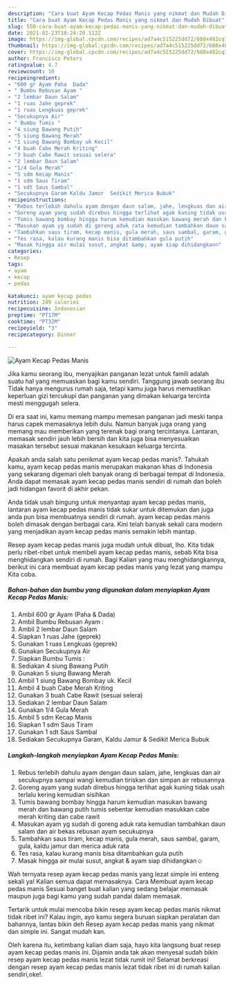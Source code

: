 ```yaml
---
description: "Cara buat Ayam Kecap Pedas Manis yang nikmat dan Mudah Dibuat"
title: "Cara buat Ayam Kecap Pedas Manis yang nikmat dan Mudah Dibuat"
slug: 550-cara-buat-ayam-kecap-pedas-manis-yang-nikmat-dan-mudah-dibuat
date: 2021-02-23T18:24:20.112Z
image: https://img-global.cpcdn.com/recipes/ad7a4c515225dd72/680x482cq70/ayam-kecap-pedas-manis-foto-resep-utama.jpg
thumbnail: https://img-global.cpcdn.com/recipes/ad7a4c515225dd72/680x482cq70/ayam-kecap-pedas-manis-foto-resep-utama.jpg
cover: https://img-global.cpcdn.com/recipes/ad7a4c515225dd72/680x482cq70/ayam-kecap-pedas-manis-foto-resep-utama.jpg
author: Francisco Peters
ratingvalue: 4.7
reviewcount: 10
recipeingredient:
- "600 gr Ayam Paha  Dada"
- " Bumbu Rebusan Ayam "
- "2 lembar Daun Salam"
- "1 ruas Jahe geprek"
- "1 ruas Lengkuas geprek"
- "Secukupnya Air"
- " Bumbu Tumis "
- "4 siung Bawang Putih"
- "5 siung Bawang Merah"
- "1 siung Bawang Bombay uk Kecil"
- "4 buah Cabe Merah Kriting"
- "3 buah Cabe Rawit sesuai selera"
- "2 lembar Daun Salam"
- "1/4 Gula Merah"
- "5 sdm Kecap Manis"
- "1 sdm Saus Tiram"
- "1 sdt Saus Sambal"
- "Secukupnya Garam Kaldu Jamur  Sedikit Merica Bubuk"
recipeinstructions:
- "Rebus terlebih dahulu ayam dengan daun salam, jahe, lengkuas dan air secukupnya sampai wangi kemudian tiriskan dan simpan air rebusannya"
- "Goreng ayam yang sudah direbus hingga terlihat agak kuning tidak usah terlalu kering kemudian sisihkan"
- "Tumis bawang bombay hingga harum kemudian masukan bawang merah dan bawang putih tumis sebentar kemudian masukkan cabe merah kriting dan cabe rawit"
- "Masukan ayam yg sudah di goreng aduk rata kemudian tambahkan daun salam dan air bekas rebusan ayam secukupnya"
- "Tambahkan saus tiram, kecap manis, gula merah, saus sambal, garam, gula, kaldu jamur dan merica aduk rata"
- "Tes rasa, kalau kurang manis bisa ditambahkan gula putih"
- "Masak hingga air mulai susut, angkat &amp; ayam siap dihidangkan☺️"
categories:
- Resep
tags:
- ayam
- kecap
- pedas

katakunci: ayam kecap pedas 
nutrition: 249 calories
recipecuisine: Indonesian
preptime: "PT17M"
cooktime: "PT32M"
recipeyield: "3"
recipecategory: Dinner

---
```



![Ayam Kecap Pedas Manis](https://img-global.cpcdn.com/recipes/ad7a4c515225dd72/680x482cq70/ayam-kecap-pedas-manis-foto-resep-utama.jpg)

Jika kamu seorang ibu, menyajikan panganan lezat untuk famili adalah suatu hal yang memuaskan bagi kamu sendiri. Tanggung jawab seorang ibu Tidak hanya mengurus rumah saja, tetapi kamu juga harus memastikan keperluan gizi tercukupi dan panganan yang dimakan keluarga tercinta mesti menggugah selera.

Di era  saat ini, kamu memang mampu memesan panganan jadi meski tanpa harus capek memasaknya lebih dulu. Namun banyak juga orang yang memang mau memberikan yang terenak bagi orang tercintanya. Lantaran, memasak sendiri jauh lebih bersih dan kita juga bisa menyesuaikan masakan tersebut sesuai makanan kesukaan keluarga tercinta. 



Apakah anda salah satu penikmat ayam kecap pedas manis?. Tahukah kamu, ayam kecap pedas manis merupakan makanan khas di Indonesia yang sekarang digemari oleh banyak orang di berbagai tempat di Indonesia. Anda dapat memasak ayam kecap pedas manis sendiri di rumah dan boleh jadi hidangan favorit di akhir pekan.

Anda tidak usah bingung untuk menyantap ayam kecap pedas manis, lantaran ayam kecap pedas manis tidak sukar untuk ditemukan dan juga anda pun bisa membuatnya sendiri di rumah. ayam kecap pedas manis boleh dimasak dengan berbagai cara. Kini telah banyak sekali cara modern yang menjadikan ayam kecap pedas manis semakin lebih mantap.

Resep ayam kecap pedas manis juga mudah untuk dibuat, lho. Kita tidak perlu ribet-ribet untuk membeli ayam kecap pedas manis, sebab Kita bisa menghidangkan sendiri di rumah. Bagi Kalian yang mau menghidangkannya, berikut ini cara membuat ayam kecap pedas manis yang lezat yang mampu Kita coba.

<!--inarticleads1-->

##### Bahan-bahan dan bumbu yang digunakan dalam menyiapkan Ayam Kecap Pedas Manis:

1. Ambil 600 gr Ayam (Paha &amp; Dada)
1. Ambil  Bumbu Rebusan Ayam :
1. Ambil 2 lembar Daun Salam
1. Siapkan 1 ruas Jahe (geprek)
1. Gunakan 1 ruas Lengkuas (geprek)
1. Gunakan Secukupnya Air
1. Siapkan  Bumbu Tumis :
1. Sediakan 4 siung Bawang Putih
1. Gunakan 5 siung Bawang Merah
1. Ambil 1 siung Bawang Bombay uk. Kecil
1. Ambil 4 buah Cabe Merah Kriting
1. Gunakan 3 buah Cabe Rawit (sesuai selera)
1. Sediakan 2 lembar Daun Salam
1. Gunakan 1/4 Gula Merah
1. Ambil 5 sdm Kecap Manis
1. Siapkan 1 sdm Saus Tiram
1. Gunakan 1 sdt Saus Sambal
1. Sediakan Secukupnya Garam, Kaldu Jamur &amp; Sedikit Merica Bubuk




<!--inarticleads2-->

##### Langkah-langkah menyiapkan Ayam Kecap Pedas Manis:

1. Rebus terlebih dahulu ayam dengan daun salam, jahe, lengkuas dan air secukupnya sampai wangi kemudian tiriskan dan simpan air rebusannya
1. Goreng ayam yang sudah direbus hingga terlihat agak kuning tidak usah terlalu kering kemudian sisihkan
1. Tumis bawang bombay hingga harum kemudian masukan bawang merah dan bawang putih tumis sebentar kemudian masukkan cabe merah kriting dan cabe rawit
1. Masukan ayam yg sudah di goreng aduk rata kemudian tambahkan daun salam dan air bekas rebusan ayam secukupnya
1. Tambahkan saus tiram, kecap manis, gula merah, saus sambal, garam, gula, kaldu jamur dan merica aduk rata
1. Tes rasa, kalau kurang manis bisa ditambahkan gula putih
1. Masak hingga air mulai susut, angkat &amp; ayam siap dihidangkan☺️




Wah ternyata resep ayam kecap pedas manis yang lezat simple ini enteng sekali ya! Kalian semua dapat memasaknya. Cara Membuat ayam kecap pedas manis Sesuai banget buat kalian yang sedang belajar memasak maupun juga bagi kamu yang sudah pandai dalam memasak.

Tertarik untuk mulai mencoba bikin resep ayam kecap pedas manis nikmat tidak ribet ini? Kalau ingin, ayo kamu segera buruan siapkan peralatan dan bahannya, lantas bikin deh Resep ayam kecap pedas manis yang nikmat dan simple ini. Sangat mudah kan. 

Oleh karena itu, ketimbang kalian diam saja, hayo kita langsung buat resep ayam kecap pedas manis ini. Dijamin anda tak akan menyesal sudah bikin resep ayam kecap pedas manis lezat tidak rumit ini! Selamat berkreasi dengan resep ayam kecap pedas manis lezat tidak ribet ini di rumah kalian sendiri,oke!.

